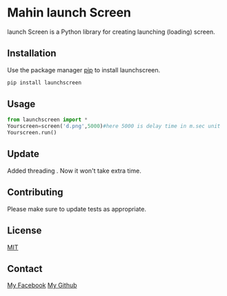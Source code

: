 # Mahin launch Screen

launch Screen is a Python library for creating launching (loading) screen.

## Installation

Use the package manager [pip](https://pip.pypa.io/en/stable/) to install launchscreen.

```bash
pip install launchscreen
```

## Usage

```python
from launchscreen import *
Yourscreen=screen('d.png',5000)#here 5000 is delay time in m.sec unit
Yourscreen.run()

```
## Update
Added threading . Now it won't take extra time.

## Contributing


Please make sure to update tests as appropriate.

## License

[MIT](https://choosealicense.com/licenses/mit/)
## Contact
[My Facebook](https://www.facebook.com/root.mahin)
[My Github](https://www.github.com/mahinbinhasan)
